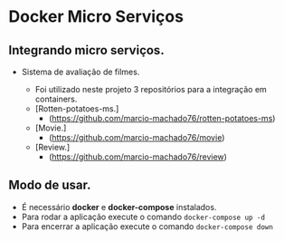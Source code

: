 # Docker Micro Serviços
  
  ## Integrando micro serviços.
  - Sistema de avaliação de filmes.
    - Foi utilizado neste projeto 3 repositórios para a integração em containers.

    * [Rotten-potatoes-ms.]
      - (https://github.com/marcio-machado76/rotten-potatoes-ms)
    * [Movie.]
      - (https://github.com/marcio-machado76/movie)
    * [Review.]
      - (https://github.com/marcio-machado76/review)


## Modo de usar.
  - É necessário **docker** e **docker-compose** instalados.
  - Para rodar a aplicação execute o comando `docker-compose up -d`
  - Para encerrar a aplicação execute o comando `docker-compose down`

